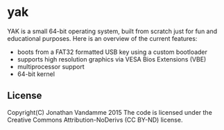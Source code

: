 # yak
YAK is a small 64-bit operating system, built from scratch just for fun and educational purposes.
Here is an overview of the current features:
- boots from a FAT32 formatted USB key using a custom bootloader
- supports high resolution graphics via VESA Bios Extensions (VBE)
- multiprocessor support
- 64-bit kernel

License
-------

Copyright(C) Jonathan Vandamme 2015
The code is licensed under the Creative Commons Attribution-NoDerivs (CC BY-ND) license.
